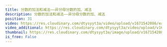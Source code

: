 ```yaml
---
title: 分数的加法和减法——异分母分数的加、减法
description: 分数的加法和减法——异分母分数的加、减法
position: 31
video: https://res.cloudinary.com/dtysyyt3a/video/upload/v1671542086/easymath/5年级下/06单元分数的加减法/uwb7r8bxde29ln6g8du9.mp4
video_additional: https://res.cloudinary.com/dtysyyt3a/video/upload/v1671542129/easymath/5年级下/06单元分数的加减法/每课一题的解答视频/znsifnyuhfatlekj7eoc.mp4
thumbnail: https://res.cloudinary.com/dtysyyt3a/image/upload/v1671542088/easymath/5年级下/06单元分数的加减法/sdnxacha0r7okcbkbov2.png
is_free: False
---
```

